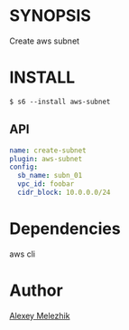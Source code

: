 # SYNOPSIS

Create aws subnet

# INSTALL

    $ s6 --install aws-subnet

## API

```yaml
name: create-subnet
plugin: aws-subnet
config:
  sb_name: subn_01
  vpc_id: foobar
  cidr_block: 10.0.0.0/24
```

# Dependencies

aws cli

# Author

[Alexey Melezhik](mailto:melezhik@gmail.com)

